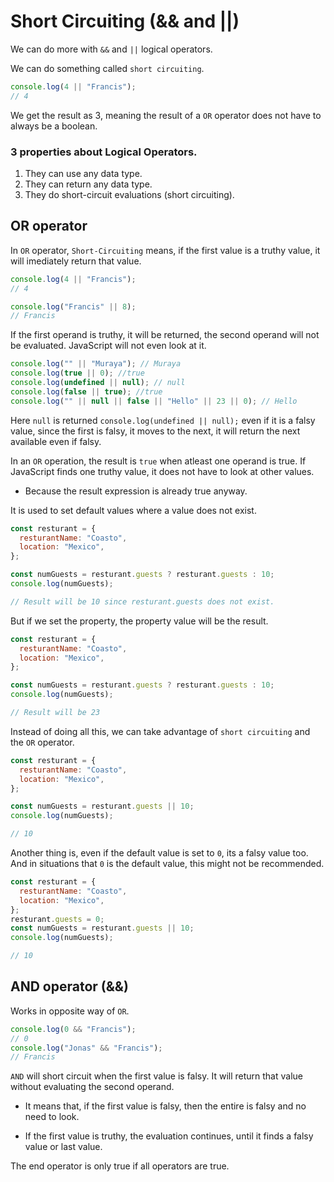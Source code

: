 # Short Circuiting (&& and ||)

We can do more with `&&` and `||` logical operators.

We can do something called `short circuiting`.

```js
console.log(4 || "Francis");
// 4
```

We get the result as 3, meaning the result of a `OR` operator does not have to always be a boolean.

### 3 properties about Logical Operators.

1. They can use any data type.
2. They can return any data type.
3. They do short-circuit evaluations (short circuiting).

## OR operator

In `OR` operator, `Short-Circuiting` means, if the first value is a truthy value, it will imediately return that value.

```js
console.log(4 || "Francis");
// 4

console.log("Francis" || 8);
// Francis
```

If the first operand is truthy, it will be returned, the second operand will not be evaluated. JavaScript will not even look at it.

```js
console.log("" || "Muraya"); // Muraya
console.log(true || 0); //true
console.log(undefined || null); // null
console.log(false || true); //true
console.log("" || null || false || "Hello" || 23 || 0); // Hello
```

Here `null` is returned `console.log(undefined || null);` even if it is a falsy value, since the first is falsy, it moves to the next, it will return the next available even if falsy.

In an `OR` operation, the result is `true` when atleast one operand is true. If JavaScript finds one truthy value, it does not have to look at other values.

- Because the result expression is already true anyway.

It is used to set default values where a value does not exist.

```js
const resturant = {
  resturantName: "Coasto",
  location: "Mexico",
};

const numGuests = resturant.guests ? resturant.guests : 10;
console.log(numGuests);

// Result will be 10 since resturant.guests does not exist.
```

But if we set the property, the property value will be the result.

```js
const resturant = {
  resturantName: "Coasto",
  location: "Mexico",
};

const numGuests = resturant.guests ? resturant.guests : 10;
console.log(numGuests);

// Result will be 23
```

Instead of doing all this, we can take advantage of `short circuiting` and the `OR` operator.

```js
const resturant = {
  resturantName: "Coasto",
  location: "Mexico",
};

const numGuests = resturant.guests || 10;
console.log(numGuests);

// 10
```

Another thing is, even if the default value is set to `0`, its a falsy value too. And in situations that `0` is the default value, this might not be recommended.

```js
const resturant = {
  resturantName: "Coasto",
  location: "Mexico",
};
resturant.guests = 0;
const numGuests = resturant.guests || 10;
console.log(numGuests);

// 10
```

## AND operator (&&)

Works in opposite way of `OR`.

```js
console.log(0 && "Francis");
// 0
console.log("Jonas" && "Francis");
// Francis
```

`AND` will short circuit when the first value is falsy. It will return that value without evaluating the second operand.

- It means that, if the first value is falsy, then the entire is falsy and no need to look.

- If the first value is truthy, the evaluation continues, until it finds a falsy value or last value.

The end operator is only true if all operators are true.
